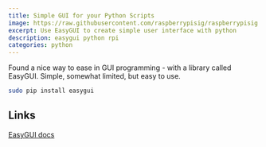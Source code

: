 ```yaml
---
title: Simple GUI for your Python Scripts
image: https://raw.githubusercontent.com/raspberrypisig/raspberrypisig.github.io/master/assets/images/easygui_multenterbox_.png
excerpt: Use EasyGUI to create simple user interface with python
description: easygui python rpi
categories: python
---
```

Found a nice way to ease in GUI programming - with a library called EasyGUI. Simple, somewhat limited, but easy to use.
```sh
sudo pip install easygui 
```

## Links
[EasyGUI docs](http://easygui.readthedocs.io/en/latest/)
